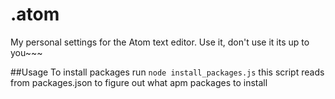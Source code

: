 # .atom
My personal settings for the Atom text editor. Use it, don't use it its up to you~~~  

##Usage
To install packages run `node install_packages.js` this script reads from packages.json to figure out what apm packages to install
